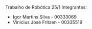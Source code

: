 Trabalho de Robótica 25/1
Integrantes:
- Igor Martins Silva - 00333069
- Vinicius José Fritzen - 00335519
